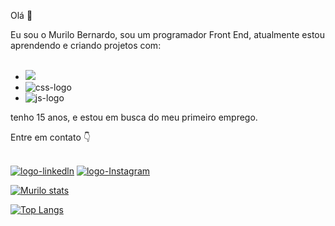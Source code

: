 Olá 👋

Eu sou o Murilo Bernardo, sou um programador Front End, atualmente estou aprendendo e criando projetos com:
<br>
<br>

- <img src="https://img.shields.io/badge/HTML5-E34F26?style=for-the-badge&logo=html5&logoColor=white" />
- <img src="https://img.shields.io/badge/CSS3-1572B6?style=for-the-badge&logo=css3&logoColor=white" alt="css-logo" />
- <img src="https://img.shields.io/badge/JavaScript-323330?style=for-the-badge&logo=javascript&logoColor=F7DF1E" alt="js-logo" />

tenho 15 anos, e estou em busca do meu primeiro emprego.

Entre em contato :point_down:
<br>
<br>

<a href="https://www.linkedin.com/in/murilo-bernardo-39a92a235/"><img src="https://img.shields.io/badge/LinkedIn-0077B5?style=for-the-badge&logo=linkedin&logoColor=white" alt="logo-linkedln" /></a> <a href="https://www.instagram.com/munzinn.exe/"><img src="https://img.shields.io/badge/Instagram-E4405F?style=for-the-badge&logo=instagram&logoColor=white" alt="logo-Instagram" /></a>


[![Murilo stats](https://github-readme-stats.vercel.app/api?username=murilobernardo)](https://github.com/anuraghazra/github-readme-stats)

[![Top Langs](https://github-readme-stats.vercel.app/api/top-langs/?username=murilobernado)](https://github.com/anuraghazra/github-readme-stats)
